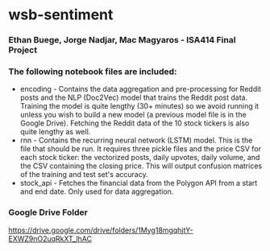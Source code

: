 # wsb-sentiment

### Ethan Buege, Jorge Nadjar, Mac Magyaros - ISA414 Final Project

### The following notebook files are included: 

- encoding - Contains the data aggregation and pre-processing for Reddit posts and the NLP (Doc2Vec) model that trains the Reddit post data. Training the model is quite lengthy (30+ minutes) so we avoid running it unless you wish to build a new model (a previous model file is in the Google Drive). Fetching the Reddit data of the 10 stock tickers is also quite lengthy as well.
- rnn - Contains the recurring neural network (LSTM) model. This is the file that should be run. It requires three pickle files and the price CSV for each stock ticker: the vectorized posts, daily upvotes, daily volume, and the CSV containing the closing price. This will output confusion matrices of the training and test set's accuracy.
- stock_api - Fetches the financial data from the Polygon API from a start and end date. Only used for data aggregation.

### Google Drive Folder 
https://drive.google.com/drive/folders/1Myg18mgqhjtY-EXWZ9nO2uqRkXT_lhAC
